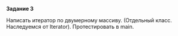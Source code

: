 **Задание 3**

Написать итератор по двумерному массиву. (Отдельный класс. Наследуемся от Iterator<T>). Протестировать в main.